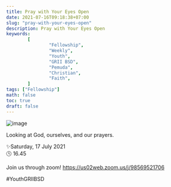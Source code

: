 ```yaml
---
title: Pray with Your Eyes Open
date: 2021-07-16T09:18:38+07:00
slug: "pray-with-your-eyes-open"
description: Pray with Your Eyes Open
keywords:
        [
                "Fellowship",
                "Weekly",
                "Youth",
                "GRII BSD",
                "Pemuda",
                "Christian",
                "Faith",
        ]
tags: ["Fellowship"]
math: false
toc: true
draft: false
---
```


![image](/images/events/20210717.jpeg)

Looking at God, ourselves, and our prayers.

✨Saturday, 17 July 2021\
🕓 16.45

Join us through zoom!
https://us02web.zoom.us/j/98569521706

#YouthGRIIBSD
